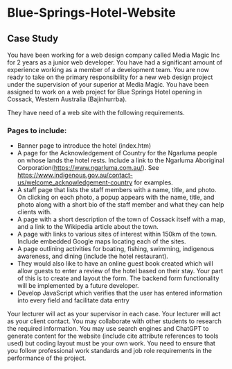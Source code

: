 # Blue-Springs-Hotel-Website

## Case Study
You have been working for a web design company called Media Magic Inc for 2 years as a junior web developer. You have had a significant amount of experience working as a member of a development team. You are now ready to take on the primary responsibility for a new web design project under the supervision of your superior at Media Magic. 
You have been assigned to work on a web project for Blue Springs Hotel opening in Cossack, Western Australia (Bajinhurrba). 

They have need of a web site with the following requirements.   

### Pages to include: 

* Banner page to introduce the hotel (index.htm) 
* A page for the Acknowledgement of Country for the Ngarluma people on whose lands the hotel rests. Include a link to the Ngarluma Aboriginal Corporation(https://www.ngarluma.com.au/). See https://www.indigenous.gov.au/contact-us/welcome_acknowledgement-country for examples. 
* A staff page that lists the staff members with a name, title, and photo. On clicking on each photo, a popup appears with the name, title, and photo along with a short bio of the staff member and what they can help clients with. 
* A page with a short description of the town of Cossack itself with a map, and a link to the Wikipedia article about the town. 
* A page with links to various sites of interest within 150km of the town.  Include embedded Google maps locating each of the sites. 
* A page outlining activities for boating, fishing, swimming, indigenous awareness, and dining (include the hotel restaurant). 
* They would also like to have an online guest book created which will allow guests to enter a review of the hotel based on their stay. Your part of this is to create and layout the form. The backend form functionality will be implemented by a future developer. 
* Develop JavaScript which verifies that the user has entered information into every field and facilitate data entry 

Your lecturer will act as your supervisor in each case. 
Your lecturer will act as your client contact. 
You may collaborate with other students to research the required information. 
You may use search engines and ChatGPT to generate content for the website (include cite attribute references to tools used) but coding layout must be your own work. 
You need to ensure that you follow professional work standards and job role requirements in the performance of the project. 
